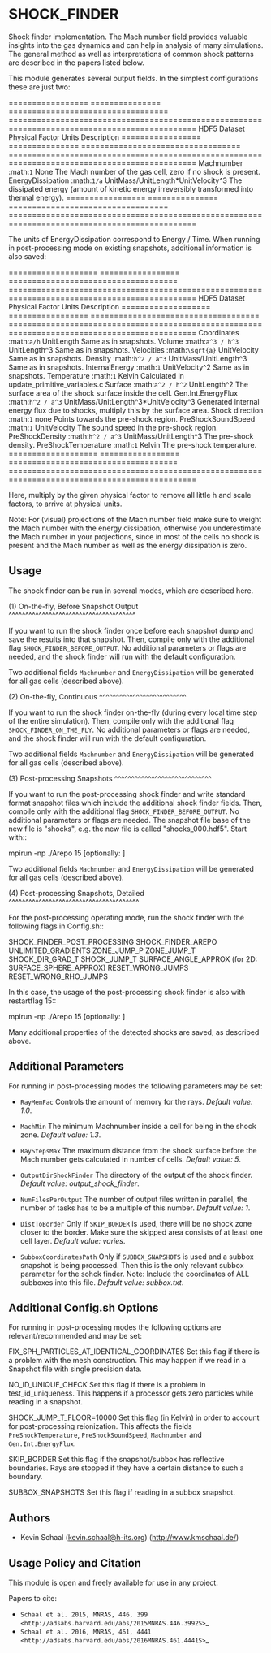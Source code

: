 
SHOCK_FINDER
============

Shock finder implementation. The Mach number field provides valuable insights into the gas dynamics 
and can help in analysis of many simulations. The general method as well as interpretations of common 
shock patterns are described in the papers listed below.

This module generates several output fields. In the simplest configurations these are just two:

=================   ===============    ==================================    ==============================================================================================
HDF5 Dataset        Physical Factor    Units                                 Description
=================   ===============    ==================================    ==============================================================================================
Machnumber          :math:`1`          None                                  The Mach number of the gas cell, zero if no shock is present.
EnergyDissipation   :math:`1/a`        UnitMass/UnitLength*UnitVelocity^3    The dissipated energy (amount of kinetic energy irreversibly transformed into thermal energy).
=================   ===============    ==================================    ==============================================================================================

The units of EnergyDissipation correspond to Energy / Time. 
When running in post-processing mode on existing snapshots, additional information is also saved:

===================  =================  ====================================  ==============================================================================================
HDF5 Dataset         Physical Factor    Units                                 Description
===================  =================  ====================================  ==============================================================================================
Coordinates          :math:`a/h`        UnitLength                            Same as in snapshots.
Volume               :math:`a^3 / h^3`  UnitLength^3                          Same as in snapshots.
Velocities           :math:`\sqrt{a}`   UnitVelocity                          Same as in snapshots.
Density              :math:`h^2 / a^3`  UnitMass/UnitLength^3                 Same as in snapshots.
InternalEnergy       :math:`1`          UnitVelocity^2                        Same as in snapshots.
Temperature          :math:`1`          Kelvin                                Calculated in update_primitive_variables.c
Surface              :math:`a^2 / h^2`  UnitLength^2                          The surface area of the shock surface inside the cell.
Gen.Int.EnergyFlux   :math:`h^2 / a^3`  UnitMass/UnitLength^3*UnitVelocity^3  Generated internal energy flux due to shocks, multiply this by the surface area.
Shock direction      :math:`1`          none                                  Points towards the pre-shock region.
PreShockSoundSpeed   :math:`1`          UnitVelocity                          The sound speed in the pre-shock region.
PreShockDensity      :math:`h^2 / a^3`  UnitMass/UnitLength^3                 The pre-shock density.
PreShockTemperature  :math:`1`          Kelvin                                The pre-shock temperature.
===================  =================  ====================================  ==============================================================================================

Here, multiply by the given physical factor to remove all little h and scale factors, to arrive at physical units. 

Note: For (visual) projections of the Mach number field make sure to weight the Mach number with the 
energy dissipation, otherwise you underestimate the Mach number in your projections, since in most of 
the cells no shock is present and the Mach number as well as the energy dissipation is zero.


Usage
-----

The shock finder can be run in several modes, which are described here.

(1) On-the-fly, Before Snapshot Output
^^^^^^^^^^^^^^^^^^^^^^^^^^^^^^^^^^^^^^

If you want to run the shock finder once before each snapshot dump and save the results into that snapshot.
Then, compile only with the additional flag ``SHOCK_FINDER_BEFORE_OUTPUT``. No additional parameters or flags 
are needed, and the shock finder will run with the default configuration.

Two additional fields ``Machnumber`` and ``EnergyDissipation`` will be generated for all gas cells (described above).

(2) On-the-fly, Continuous
^^^^^^^^^^^^^^^^^^^^^^^^^^

If you want to run the shock finder on-the-fly (during every local time step of the entire simulation).
Then, compile only with the additional flag ``SHOCK_FINDER_ON_THE_FLY``. No additional parameters or flags 
are needed, and the shock finder will run with the default configuration.

Two additional fields ``Machnumber`` and ``EnergyDissipation`` will be generated for all gas cells (described above).

(3) Post-processing Snapshots
^^^^^^^^^^^^^^^^^^^^^^^^^^^^^

If you want to run the post-processing shock finder and write standard format snapshot files which include 
the additional shock finder fields. Then, compile only with the additional flag ``SHOCK_FINDER_BEFORE_OUTPUT``. 
No additional parameters or flags are needed. The snapshot file base of the new file is "shocks", e.g. the 
new file is called "shocks_000.hdf5". Start with::

  mpirun -np <NumberOfProcessors> ./Arepo <ParameterFile> 15 <SnapNum> [optionally: <SubboxNum>]

Two additional fields ``Machnumber`` and ``EnergyDissipation`` will be generated for all gas cells (described above).

(4) Post-processing Snapshots, Detailed
^^^^^^^^^^^^^^^^^^^^^^^^^^^^^^^^^^^^^^^

For the post-processing operating mode, run the shock finder with the following flags in Config.sh::

  SHOCK_FINDER_POST_PROCESSING
  SHOCK_FINDER_AREPO
  UNLIMITED_GRADIENTS
  ZONE_JUMP_P
  ZONE_JUMP_T
  SHOCK_DIR_GRAD_T
  SHOCK_JUMP_T
  SURFACE_ANGLE_APPROX (for 2D: SURFACE_SPHERE_APPROX)
  RESET_WRONG_JUMPS
  RESET_WRONG_RHO_JUMPS

In this case, the usage of the post-processing shock finder is also with restartflag 15::

  mpirun -np <NumberOfProcessors> ./Arepo <ParameterFile> 15 <SnapNum> [optionally: <SubboxNum>]

Many additional properties of the detected shocks are saved, as described above.


Additional Parameters
---------------------

For running in post-processing modes the following parameters may be set:

* ``RayMemFac`` Controls the amount of memory for the rays.
  *Default value: 1.0*.

* ``MachMin`` The minimum Machnumber inside a cell for being in the shock zone.
  *Default value: 1.3*.

* ``RayStepsMax`` The maximum distance from the shock surface before the Mach number gets calculated 
  in number of cells.
  *Default value: 5*.

* ``OutputDirShockFinder`` The directory of the output of the shock finder.
  *Default value: output_shock_finder*.

* ``NumFilesPerOutput`` The number of output files written in parallel, the number of tasks has to be 
  a multiple of this number.
  *Default value: 1*.

* ``DistToBorder`` Only if ``SKIP_BORDER`` is used, there will be no shock zone closer to the border. 
  Make sure the skipped area consists of at least one cell layer.
  *Default value: varies*.

* ``SubboxCoordinatesPath`` Only if ``SUBBOX_SNAPSHOTS`` is used and a subbox snapshot is being processed.
  Then this is the only relevant subbox parameter for the sohck finder. Note: Include the coordinates of 
  ALL subboxes into this file.
  *Default value: subbox.txt*.


Additional Config.sh Options
----------------------------

For running in post-processing modes the following options are relevant/recommended and may be set:

FIX_SPH_PARTICLES_AT_IDENTICAL_COORDINATES
  Set this flag if there is a problem with the mesh construction. 
  This may happen if we read in a Snapshot file with single precision data.

NO_ID_UNIQUE_CHECK
  Set this flag if there is a problem in test_id_uniqueness. 
  This happens if a processor gets zero particles while reading in a snapshot.

SHOCK_JUMP_T_FLOOR=10000
  Set this flag (in Kelvin) in order to account for post-processing reionization. 
  This affects the fields ``PreShockTemperature``, ``PreShockSoundSpeed``, ``Machnumber`` and 
  ``Gen.Int.EnergyFlux``.

SKIP_BORDER
  Set this flag if the snapshot/subbox has reflective boundaries. 
  Rays are stopped if they have a certain distance to such a boundary.

SUBBOX_SNAPSHOTS
  Set this flag if reading in a subbox snapshot.


Authors
-------

  * Kevin Schaal (kevin.schaal@h-its.org) (http://www.kmschaal.de/)


Usage Policy and Citation
-------------------------

This module is open and freely available for use in any project.

Papers to cite:

  * `Schaal et al. 2015, MNRAS, 446, 399 <http://adsabs.harvard.edu/abs/2015MNRAS.446.3992S>`_
  * `Schaal et al. 2016, MNRAS, 461, 4441 <http://adsabs.harvard.edu/abs/2016MNRAS.461.4441S>`_
